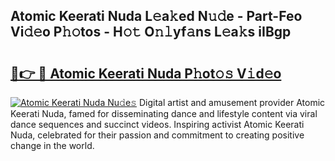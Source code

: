 ## Atomic Keerati Nuda L𝚎a𝚔ed N𝚞𝚍e - Part-Feo Vi𝚍𝚎o P𝚑𝚘tos - H𝚘𝚝 O𝚗𝚕yf𝚊ns L𝚎a𝚔s iIBgp

# <h2><a href="http://kf351a.oniu.top/?m=Atomic+Keerati+Nuda">🔗👉 🔴 Atomic Keerati Nuda P𝚑ot𝚘𝚜 V𝚒d𝚎o</a></h2>

[![Atomic Keerati Nuda Nu𝚍e𝚜](https://i.imgur.com/0qMVB7G.gif)](http://kf351a.oniu.top/?m=Atomic+Keerati+Nuda)
Digital artist and amusement provider Atomic Keerati Nuda, famed for disseminating dance and lifestyle content via viral dance sequences and succinct videos. Inspiring activist Atomic Keerati Nuda, celebrated for their passion and commitment to creating positive change in the world.  
